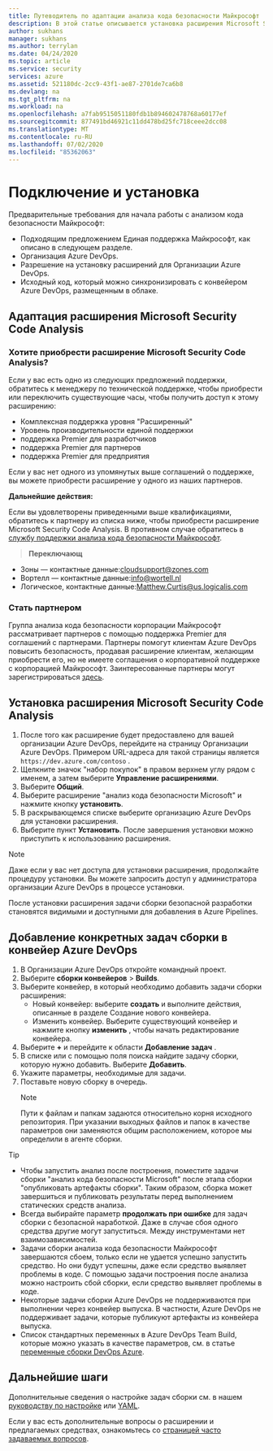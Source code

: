 ```yaml
---
title: Путеводитель по адаптации анализа кода безопасности Майкрософт
description: В этой статье описывается установка расширения Microsoft Security Code Analysis
author: sukhans
manager: sukhans
ms.author: terrylan
ms.date: 04/24/2020
ms.topic: article
ms.service: security
services: azure
ms.assetid: 521180dc-2cc9-43f1-ae87-2701de7ca6b8
ms.devlang: na
ms.tgt_pltfrm: na
ms.workload: na
ms.openlocfilehash: a7fab9515051180fdb1b894602478768a60177ef
ms.sourcegitcommit: 877491bd46921c11dd478bd25fc718ceee2dcc08
ms.translationtype: MT
ms.contentlocale: ru-RU
ms.lasthandoff: 07/02/2020
ms.locfileid: "85362063"
---
```

# <a name="onboarding-and-installing"></a>Подключение и установка

Предварительные требования для начала работы с анализом кода безопасности Майкрософт:

- Подходящим предложением Единая поддержка Майкрософт, как описано в следующем разделе.
- Организация Azure DevOps.
- Разрешение на установку расширений для Организации Azure DevOps.
- Исходный код, который можно синхронизировать с конвейером Azure DevOps, размещенным в облаке.

## <a name="onboarding-the-microsoft-security-code-analysis-extension"></a>Адаптация расширения Microsoft Security Code Analysis

### <a name="interested-in-purchasing-the-microsoft-security-code-analysis-extension"></a>Хотите приобрести расширение Microsoft Security Code Analysis?

Если у вас есть одно из следующих предложений поддержки, обратитесь к менеджеру по технической поддержке, чтобы приобрести или переключить существующие часы, чтобы получить доступ к этому расширению:

- Комплексная поддержка уровня "Расширенный"
- Уровень производительности единой поддержки
- поддержка Premier для разработчиков
- поддержка Premier для партнеров
- поддержка Premier для предприятия

Если у вас нет одного из упомянутых выше соглашений о поддержке, вы можете приобрести расширение у одного из наших партнеров.

**Дальнейшие действия:**

Если вы удовлетворены приведенными выше квалификациями, обратитесь к партнеру из списка ниже, чтобы приобрести расширение Microsoft Security Code Analysis. В противном случае обратитесь в [службу поддержки анализа кода безопасности Майкрософт](mailto:mscahelp@microsoft.com?Subject=Microsoft%20Security%20Code%20Analysis%20Support%20Request).

>**Переключающ**

- Зоны — контактные данные:cloudsupport@zones.com
- Вортелл — контактные данные:info@wortell.nl
- Логическое, контактные данные:Matthew.Curtis@us.logicalis.com 

### <a name="become-a-partner"></a>Стать партнером

Группа анализа кода безопасности корпорации Майкрософт рассматривает партнеров с помощью поддержка Premier для соглашений с партнерами. Партнеры помогут клиентам Azure DevOps повысить безопасность, продавая расширение клиентам, желающим приобрести его, но не имеете соглашения о корпоративной поддержке с корпорацией Майкрософт. Заинтересованные партнеры могут зарегистрироваться [здесь](http://www.microsoftpartnersupport.com/msrd/opin).

## <a name="installing-the-microsoft-security-code-analysis-extension"></a>Установка расширения Microsoft Security Code Analysis

1. После того как расширение будет предоставлено для вашей организации Azure DevOps, перейдите на страницу Организации Azure DevOps. Примером URL-адреса для такой страницы является `https://dev.azure.com/contoso` .
1. Щелкните значок "набор покупок" в правом верхнем углу рядом с именем, а затем выберите **Управление расширениями**.
1. Выберите **Общий**.
1. Выберите расширение "анализ кода безопасности Microsoft" и нажмите кнопку **установить**.
1. В раскрывающемся списке выберите организацию Azure DevOps для установки расширения.
1. Выберите пункт **Установить**. После завершения установки можно приступить к использованию расширения.

>[!NOTE]
> Даже если у вас нет доступа для установки расширения, продолжайте процедуру установки. Вы можете запросить доступ у администратора организации Azure DevOps в процессе установки.

После установки расширения задачи сборки безопасной разработки становятся видимыми и доступными для добавления в Azure Pipelines.

## <a name="adding-specific-build-tasks-to-your-azure-devops-pipeline"></a>Добавление конкретных задач сборки в конвейер Azure DevOps

1. В Организации Azure DevOps откройте командный проект.
1. Выберите **сборки конвейеров**  >  **Builds**.
1. Выберите конвейер, в который необходимо добавить задачи сборки расширения:
   - Новый конвейер: выберите **создать** и выполните действия, описанные в разделе Создание нового конвейера.
   - Изменить конвейер. Выберите существующий конвейер и нажмите кнопку **изменить** , чтобы начать редактирование конвейера.
1. Выберите **+** и перейдите к области **Добавление задач** .
1. В списке или с помощью поля поиска найдите задачу сборки, которую нужно добавить. Выберите **Добавить**.
1. Укажите параметры, необходимые для задачи.
1. Поставьте новую сборку в очередь.
   >[!NOTE]
   >Пути к файлам и папкам задаются относительно корня исходного репозитория. При указании выходных файлов и папок в качестве параметров они заменяются общим расположением, которое мы определили в агенте сборки.

> [!TIP]
>
> - Чтобы запустить анализ после построения, поместите задачи сборки "анализ кода безопасности Microsoft" после этапа сборки "опубликовать артефакты сборки". Таким образом, сборка может завершиться и публиковать результаты перед выполнением статических средств анализа.
> - Всегда выбирайте параметр **продолжать при ошибке** для задач сборки с безопасной наработкой. Даже в случае сбоя одного средства другие могут запуститься. Между инструментами нет взаимозависимостей.
> - Задачи сборки анализа кода безопасности Майкрософт завершаются сбоем, только если не удается успешно запустить средство. Но они будут успешны, даже если средство выявляет проблемы в коде. С помощью задачи построения после анализа можно настроить сбой сборки, если средство выявляет проблемы в коде.
> - Некоторые задачи сборки Azure DevOps не поддерживаются при выполнении через конвейер выпуска. В частности, Azure DevOps не поддерживает задачи, которые публикуют артефакты из конвейера выпуска.
> - Список стандартных переменных в Azure DevOps Team Build, которые можно указать в качестве параметров, см. в статье [переменные сборки DevOps Azure](https://docs.microsoft.com/azure/devops/pipelines/build/variables?tabs=batch&view=vsts).

## <a name="next-steps"></a>Дальнейшие шаги

Дополнительные сведения о настройке задач сборки см. в нашем [руководству по настройке](security-code-analysis-customize.md) или [YAML](yaml-configuration.md).

Если у вас есть дополнительные вопросы о расширении и предлагаемых средствах, ознакомьтесь со [страницей часто задаваемых вопросов](security-code-analysis-faq.md).
